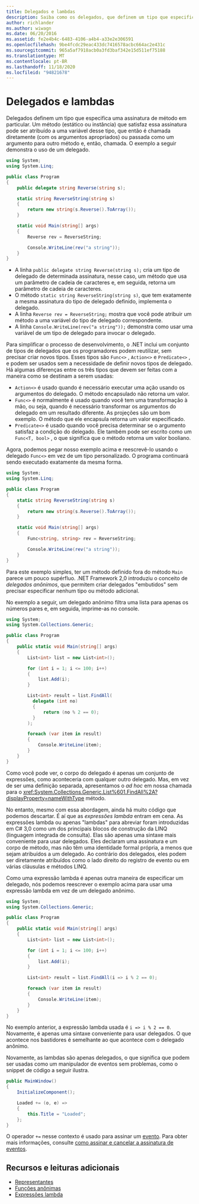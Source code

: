 ```yaml
---
title: Delegados e lambdas
description: Saiba como os delegados, que definem um tipo que especifica uma assinatura de método específico, podem ser chamados diretamente ou passados para outro método e chamados.
author: richlander
ms.author: wiwagn
ms.date: 06/20/2016
ms.assetid: fe2e4b4c-6483-4106-a4b4-a33e2e306591
ms.openlocfilehash: 9be4fcdc29eac433dc7416578acbc664ac2e431c
ms.sourcegitcommit: 965a5af7918acb0a3fd3baf342e15d511ef75188
ms.translationtype: MT
ms.contentlocale: pt-BR
ms.lasthandoff: 11/18/2020
ms.locfileid: "94821678"
---
```

# <a name="delegates-and-lambdas"></a>Delegados e lambdas

Delegados definem um tipo que especifica uma assinatura de método em particular. Um método (estático ou instância) que satisfaz essa assinatura pode ser atribuído a uma variável desse tipo, que então é chamada diretamente (com os argumentos apropriados) ou passada como um argumento para outro método e, então, chamada. O exemplo a seguir demonstra o uso de um delegado.

```csharp
using System;
using System.Linq;

public class Program
{
    public delegate string Reverse(string s);

    static string ReverseString(string s)
    {
        return new string(s.Reverse().ToArray());
    }

    static void Main(string[] args)
    {
        Reverse rev = ReverseString;

        Console.WriteLine(rev("a string"));
    }
}
```

* A linha `public delegate string Reverse(string s);` cria um tipo de delegado de determinada assinatura, nesse caso, um método que usa um parâmetro de cadeia de caracteres e, em seguida, retorna um parâmetro de cadeia de caracteres.
* O método `static string ReverseString(string s)`, que tem exatamente a mesma assinatura do tipo de delegado definido, implementa o delegado.
* A linha `Reverse rev = ReverseString;` mostra que você pode atribuir um método a uma variável do tipo de delegado correspondente.
* A linha `Console.WriteLine(rev("a string"));` demonstra como usar uma variável de um tipo de delegado para invocar o delegado.

Para simplificar o processo de desenvolvimento, o .NET inclui um conjunto de tipos de delegados que os programadores podem reutilizar, sem precisar criar novos tipos. Esses tipos são `Func<>` , `Action<>` e `Predicate<>` , e podem ser usados sem a necessidade de definir novos tipos de delegado. Há algumas diferenças entre os três tipos que devem ser feitas com a maneira como se destinam a serem usadas:

* `Action<>` é usado quando é necessário executar uma ação usando os argumentos do delegado. O método encapsulado não retorna um valor.
* `Func<>` é normalmente é usado quando você tem uma transformação à mão, ou seja, quando é necessário transformar os argumentos do delegado em um resultado diferente. As projeções são um bom exemplo. O método que ele encapsula retorna um valor especificado.
* `Predicate<>` é usado quando você precisa determinar se o argumento satisfaz a condição do delegado. Ele também pode ser escrito como um `Func<T, bool>` , o que significa que o método retorna um valor booliano.

Agora, podemos pegar nosso exemplo acima e reescrevê-lo usando o delegado `Func<>` em vez de um tipo personalizado. O programa continuará sendo executado exatamente da mesma forma.

```csharp
using System;
using System.Linq;

public class Program
{
    static string ReverseString(string s)
    {
        return new string(s.Reverse().ToArray());
    }

    static void Main(string[] args)
    {
        Func<string, string> rev = ReverseString;

        Console.WriteLine(rev("a string"));
    }
}
```

Para este exemplo simples, ter um método definido fora do método `Main` parece um pouco supérfluo. .NET Framework 2,0 introduziu o conceito de *delegados anônimos*, que permitem criar delegados "embutidos" sem precisar especificar nenhum tipo ou método adicional.

No exemplo a seguir, um delegado anônimo filtra uma lista para apenas os números pares e, em seguida, imprime-as no console.

```csharp
using System;
using System.Collections.Generic;

public class Program
{
    public static void Main(string[] args)
    {
        List<int> list = new List<int>();

        for (int i = 1; i <= 100; i++)
        {
            list.Add(i);
        }

        List<int> result = list.FindAll(
          delegate (int no)
          {
              return (no % 2 == 0);
          }
        );

        foreach (var item in result)
        {
            Console.WriteLine(item);
        }
    }
}
```

Como você pode ver, o corpo do delegado é apenas um conjunto de expressões, como aconteceria com qualquer outro delegado. Mas, em vez de ser uma definição separada, apresentamos o _ad hoc_ em nossa chamada para o <xref:System.Collections.Generic.List%601.FindAll%2A?displayProperty=nameWithType> método.

No entanto, mesmo com essa abordagem, ainda há muito código que podemos descartar. É aí que as *expressões lambda* entram em cena. As expressões lambda ou apenas "lambdas" para abreviar foram introduzidas em C# 3,0 como um dos principais blocos de construção da LINQ (linguagem integrada de consulta). Elas são apenas uma sintaxe mais conveniente para usar delegados. Eles declaram uma assinatura e um corpo de método, mas não têm uma identidade formal própria, a menos que sejam atribuídos a um delegado. Ao contrário dos delegados, eles podem ser diretamente atribuídos como o lado direito do registro de evento ou em várias cláusulas e métodos LINQ.

Como uma expressão lambda é apenas outra maneira de especificar um delegado, nós podemos reescrever o exemplo acima para usar uma expressão lambda em vez de um delegado anônimo.

```csharp
using System;
using System.Collections.Generic;

public class Program
{
    public static void Main(string[] args)
    {
        List<int> list = new List<int>();

        for (int i = 1; i <= 100; i++)
        {
            list.Add(i);
        }

        List<int> result = list.FindAll(i => i % 2 == 0);

        foreach (var item in result)
        {
            Console.WriteLine(item);
        }
    }
}
```

No exemplo anterior, a expressão lambda usada é `i => i % 2 == 0`. Novamente, é apenas uma sintaxe conveniente para usar delegados. O que acontece nos bastidores é semelhante ao que acontece com o delegado anônimo.

Novamente, as lambdas são apenas delegados, o que significa que podem ser usadas como um manipulador de eventos sem problemas, como o snippet de código a seguir ilustra.

```csharp
public MainWindow()
{
    InitializeComponent();

    Loaded += (o, e) =>
    {
        this.Title = "Loaded";
    };
}
```

O operador `+=` nesse contexto é usado para assinar um [evento](../csharp/language-reference/keywords/event.md). Para obter mais informações, consulte [como assinar e cancelar a assinatura de eventos](../csharp/programming-guide/events/how-to-subscribe-to-and-unsubscribe-from-events.md).

## <a name="further-reading-and-resources"></a>Recursos e leituras adicionais

* [Representantes](../csharp/programming-guide/delegates/index.md)
* [Funções anônimas](../csharp/programming-guide/statements-expressions-operators/anonymous-functions.md)
* [Expressões lambda](../csharp/language-reference/operators/lambda-expressions.md)
